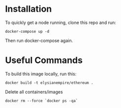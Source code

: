 # Installation

To quickly get a node running, clone this repo and run:

```
docker-compose up -d
```

Then run docker-compose again.

# Useful Commands

To build this image locally, run this:

```
docker build -t elysianempire/ethereum .
```

Delete all containers/images

```
docker rm --force `docker ps -qa`
```
